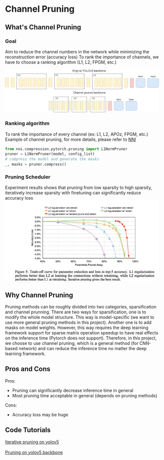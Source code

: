 
# Channel Pruning 

## What's Channel Pruning

### Goal 
Aim to reduce the channel numbers in the network while minimizing the reconstruction error (accuracy loss)
To rank the importance of channels, we have to choose a ranking algorithm (L1, L2, FPGM, etc.)

![](./channel_pruning.jpg)

### Ranking algorithm 
To rank the importance of every channel (ex: L1, L2, APOz, FPGM, etc.) <br>
Example of channel pruning, for more details, please refer to [NNI](https://nni.readthedocs.io/en/stable/tutorials/pruning_quick_start_mnist.html)
```python 
from nni.compression.pytorch.pruning import L1NormPruner
pruner = L1NormPruner(model, config_list)
# compress the model and generate the masks
_, masks = pruner.compress()
```

### Pruning Scheduler 
Experiment results shows that pruning from low sparsity to high sparsity, iteratively increase sparsity with finetuning can significantly reduce accuracy loss 
![](./it_prune.jpg)

## Why Channel Pruning
Pruning methods can be roughly divided into two categories, sparsification and channel prunning. There are two ways for sparsification, one is to modify the whole model structure. This way is model-specific (we want to use more general pruning methods in this project). Another one is to add masks on model weights. However, this way requires the deep learning framework support for sparse matrix operation speedup to have real effects on the inference time (Pytorch does not support). Therefore, in this project, we choose to use channel pruning, which is a general method (for CNN-based network) and can reduce the inference time no matter the deep learning framework. 

## Pros and Cons 
Pros:
- Pruning can significantly decrease inference time in general 
- Most pruning time acceptable in general (depends on pruning methods)

Cons: 
- Accuracy loss may be huge 

## Code Tutorials
[Iterative pruning on yolov5](./iterative_pruning.md) <br><br>
[Pruning on yolov5 backbone](./prune.md) 
